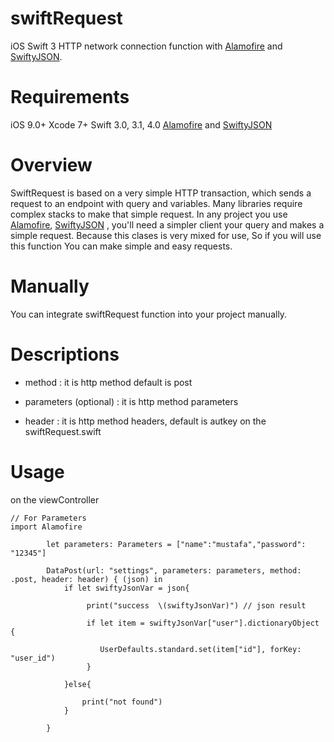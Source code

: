 # swiftRequest
iOS Swift 3 HTTP network connection function with [Alamofire](https://github.com/Alamofire/Alamofire) and [SwiftyJSON](https://github.com/SwiftyJSON/SwiftyJSON).

# Requirements

iOS 9.0+ 
Xcode 7+
Swift 3.0, 3.1, 4.0
[Alamofire](https://github.com/Alamofire/Alamofire) and [SwiftyJSON](https://github.com/SwiftyJSON/SwiftyJSON) 

# Overview
SwiftRequest is based on a very simple HTTP transaction, which sends a request to an endpoint with query and variables.
Many libraries require complex stacks to make that simple request. In any project you use [Alamofire](https://github.com/Alamofire/Alamofire), [SwiftyJSON](https://github.com/SwiftyJSON/SwiftyJSON) , you'll need a simpler client your query and makes a simple request. Because this clases is very mixed for use, So if you will use this function You can make simple and easy requests.

# Manually
You can integrate swiftRequest function into your project manually.

# Descriptions
- method : it is http method default is post

- parameters (optional) : it is http method parameters 

- header : it is http method headers, default is autkey on the swiftRequest.swift 
        
# Usage
on the viewController
```
// For Parameters
import Alamofire

        let parameters: Parameters = ["name":"mustafa","password": "12345"]
   
        DataPost(url: "settings", parameters: parameters, method: .post, header: header) { (json) in
            if let swiftyJsonVar = json{
                 
                 print("success  \(swiftyJsonVar)") // json result

                 if let item = swiftyJsonVar["user"].dictionaryObject {
                   
                    UserDefaults.standard.set(item["id"], forKey: "user_id")
                 }
            
            }else{
            
                print("not found")
            }
            
        }
        
```


